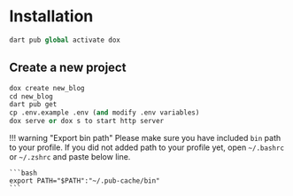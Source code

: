 # Installation

```py
dart pub global activate dox
```

## Create a new project

```py
dox create new_blog
cd new_blog
dart pub get
cp .env.example .env (and modify .env variables)
dox serve or dox s to start http server
```
!!! warning "Export bin path"
    Please make sure you have included `bin` path to your profile. If you did not added path to your profile yet, open `~/.bashrc` or `~/.zshrc` and paste below line.
    
    ```bash
    export PATH="$PATH":"~/.pub-cache/bin"
    ```
